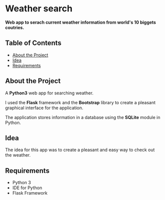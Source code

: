 # Weather search
**Web app to serach current weather information from world's 10 biggets coutries.**
## Table of Contents

- [About the Project](#about-the-project)
- [Idea](#idea)
- [Requirements](#requirements)


## About the Project

A **Python3** web app for searching weather.

I used the **Flask** framework and the **Bootstrap** library to create a pleasant graphical interface for the application. 

The application stores information in a database using the **SQLite** module in Python. 

## Idea
The idea for this app was to create a pleasant and easy way to check out the weather.  

## Requirements

- Python 3
- IDE for Python
- Flask Framework





